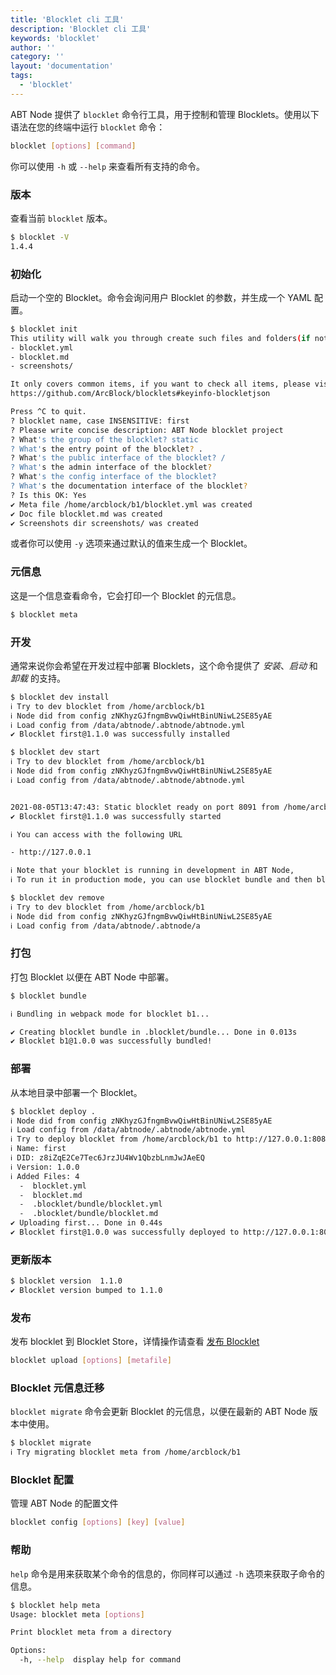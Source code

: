 ```yaml
---
title: 'Blocklet cli 工具'
description: 'Blocklet cli 工具'
keywords: 'blocklet'
author: ''
category: ''
layout: 'documentation'
tags:
  - 'blocklet'
---
```


ABT Node 提供了 `blocklet` 命令行工具，用于控制和管理 Blocklets。使用以下语法在您的终端中运行 `blocklet` 命令：

```bash
blocklet [options] [command]
```

你可以使用 `-h` 或 `--help` 来查看所有支持的命令。

### 版本

查看当前 `blocklet` 版本。

```bash
$ blocklet -V
1.4.4
```

### 初始化

启动一个空的 Blocklet。命令会询问用户 Blocklet 的参数，并生成一个 YAML 配置。

```bash
$ blocklet init
This utility will walk you through create such files and folders(if not exists):
- blocklet.yml
- blocklet.md
- screenshots/

It only covers common items, if you want to check all items, please visit:
https://github.com/ArcBlock/blocklets#keyinfo-blockletjson

Press ^C to quit.
? blocklet name, case INSENSITIVE: first
? Please write concise description: ABT Node blocklet project
? What's the group of the blocklet? static
? What's the entry point of the blocklet? .
? What's the public interface of the blocklet? /
? What's the admin interface of the blocklet?
? What's the config interface of the blocklet?
? What's the documentation interface of the blocklet?
? Is this OK: Yes
✔ Meta file /home/arcblock/b1/blocklet.yml was created
✔ Doc file blocklet.md was created
✔ Screenshots dir screenshots/ was created
```

或者你可以使用 `-y` 选项来通过默认的值来生成一个 Blocklet。

### 元信息

这是一个信息查看命令，它会打印一个 Blocklet 的元信息。

```bash
$ blocklet meta
```

### 开发

通常来说你会希望在开发过程中部署 Blocklets，这个命令提供了 _安装_、_启动_ 和 _卸载_ 的支持。

```bash
$ blocklet dev install
ℹ Try to dev blocklet from /home/arcblock/b1
ℹ Node did from config zNKhyzGJfngmBvwQiwHtBinUNiwL2SE85yAE
ℹ Load config from /data/abtnode/.abtnode/abtnode.yml
✔ Blocklet first@1.1.0 was successfully installed
```

```bash
$ blocklet dev start
ℹ Try to dev blocklet from /home/arcblock/b1
ℹ Node did from config zNKhyzGJfngmBvwQiwHtBinUNiwL2SE85yAE
ℹ Load config from /data/abtnode/.abtnode/abtnode.yml


2021-08-05T13:47:43: Static blocklet ready on port 8091 from /home/arcblock/b1
✔ Blocklet first@1.1.0 was successfully started

ℹ You can access with the following URL

- http://127.0.0.1

ℹ Note that your blocklet is running in development in ABT Node,
ℹ To run it in production mode, you can use blocklet bundle and then blocklet deploy.
```

```bash
$ blocklet dev remove
ℹ Try to dev blocklet from /home/arcblock/b1
ℹ Node did from config zNKhyzGJfngmBvwQiwHtBinUNiwL2SE85yAE
ℹ Load config from /data/abtnode/.abtnode/a
```

### 打包

打包 Blocklet 以便在 ABT Node 中部署。

```bash
$ blocklet bundle

ℹ Bundling in webpack mode for blocklet b1...

✔ Creating blocklet bundle in .blocklet/bundle... Done in 0.013s
✔ Blocklet b1@1.0.0 was successfully bundled!
```

### 部署

从本地目录中部署一个 Blocklet。

```bash
$ blocklet deploy .
ℹ Node did from config zNKhyzGJfngmBvwQiwHtBinUNiwL2SE85yAE
ℹ Load config from /data/abtnode/.abtnode/abtnode.yml
ℹ Try to deploy blocklet from /home/arcblock/b1 to http://127.0.0.1:8089
ℹ Name: first
ℹ DID: z8iZqE2Ce7Tec6JrzJU4Wv1QbzbLnmJwJAeEQ
ℹ Version: 1.0.0
ℹ Added Files: 4
  -  blocklet.yml
  -  blocklet.md
  -  .blocklet/bundle/blocklet.yml
  -  .blocklet/bundle/blocklet.md
✔ Uploading first... Done in 0.44s
✔ Blocklet first@1.0.0 was successfully deployed to http://127.0.0.1:8089
```

### 更新版本

```bash
$ blocklet version  1.1.0
✔ Blocklet version bumped to 1.1.0
```

### 发布

发布 blocklet 到 Blocklet Store，详情操作请查看 [发布 Blocklet](../publish-blocklets)

```bash
blocklet upload [options] [metafile]
```

### Blocklet 元信息迁移

`blocklet migrate` 命令会更新 Blocklet 的元信息，以便在最新的 ABT Node 版本中使用。

```bash
$ blocklet migrate
ℹ Try migrating blocklet meta from /home/arcblock/b1
```

### Blocklet 配置

管理 ABT Node 的配置文件

```bash
blocklet config [options] [key] [value]
```

### 帮助

`help` 命令是用来获取某个命令的信息的，你同样可以通过 `-h` 选项来获取子命令的信息。

```bash
$ blocklet help meta
Usage: blocklet meta [options]

Print blocklet meta from a directory

Options:
  -h, --help  display help for command
```
